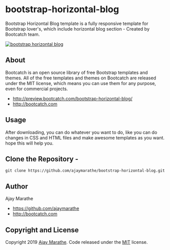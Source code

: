 # bootstrap-horizontal-blog
Bootstrap Horizontal Blog template is a fully responsive template for Bootstrap lover's,  which include horizontal blog section - Created by Bootcatch team.

[![bootstrap horizontal blog](http://preview.bootcatch.com/bootstrap-horizontal-blog/img/horizontal-blog.png)](http://preview.bootcatch.com/bootstrap-horizontal-blog/)

## About

Bootcatch is an open source library of free Bootstrap templates and themes. All of the free templates and themes on Bootcatch are released under the MIT license, which means you can use them for any purpose, even for commercial projects.

* http://preview.bootcatch.com/bootstrap-horizontal-blog/
* http://bootcatch.com

## Usage

After downloading, you can do whatever you want to do, like you can do changes in CSS and HTML files and make awesome templates as you want.
hope this will help you.

## Clone the Repository -

`git clone https://github.com/ajaymarathe/bootstrap-horizontal-blog.git  `

## Author

Ajay Marathe

+ https://github.com/ajaymarathe
+ http://bootcatch.com

## Copyright and License

Copyright 2019 [Ajay Marathe](https://github.com/ajaymarathe). Code released under the [MIT](https://github.com/ajaymarathe/bootstrap-simple-blog/blob/master/LICENSE) license.

